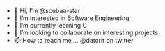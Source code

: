 - 👋 Hi, I’m @scubaa-star
- 👀 I’m interested in Software Engineering 
- 🌱 I’m currently learning C
- 💞️ I’m looking to collaborate on interesting projects
- 📫 How to reach me ... @datcrit on twitter

<!---
scubaa-star/scubaa-star is a ✨ special ✨ repository because its `README.md` (this file) appears on your GitHub profile.
You can click the Preview link to take a look at your changes.
--->
